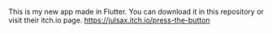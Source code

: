 This is my new app made in Flutter.
You can download it in this repository or visit their itch.io page. 
https://julsax.itch.io/press-the-button